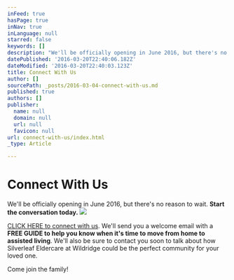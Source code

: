 ```yaml
---
inFeed: true
hasPage: true
inNav: true
inLanguage: null
starred: false
keywords: []
description: "We'll be officially opening in June 2016, but there's no reason to wait. Start the conversation today."
datePublished: '2016-03-20T22:40:06.182Z'
dateModified: '2016-03-20T22:40:03.123Z'
title: Connect With Us
author: []
sourcePath: _posts/2016-03-04-connect-with-us.md
published: true
authors: []
publisher:
  name: null
  domain: null
  url: null
  favicon: null
url: connect-with-us/index.html
_type: Article

---
```

# Connect With Us

We'll be officially opening in June 2016, but there's no reason to wait. **Start the conversation today.**
![](https://s3-us-west-2.amazonaws.com/the-grid-img/p/81ef3b7001a2522454b11f2ef3c8db163a58df09.png)

[CLICK HERE to connect with us][0]. We'll send you a welcome email with a **FREE GUIDE to help you know when it's time to move from home to assisted living**.  We'll also be sure to contact you soon to talk about how Silverleaf Eldercare at Wildridge could be the perfect community for your loved one. 

Come join the family!

[0]: https://digital-tales.leadpages.co/silverleaf-eldercare-topsigns-oi/